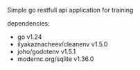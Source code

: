 Simple go restfull api application for training

dependencies:
- go v1.24
- ilyakaznacheev/cleanenv v1.5.0
- joho/godotenv v1.5.1
- modernc.org/sqlite v1.36.0

